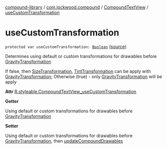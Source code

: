 [compound-library](../../index.md) / [com.lockwood.compound](../index.md) / [CompoundTextView](index.md) / [useCustomTransformation](./use-custom-transformation.md)

# useCustomTransformation

`protected var useCustomTransformation: `[`Boolean`](https://kotlinlang.org/api/latest/jvm/stdlib/kotlin/-boolean/index.html) [(source)](https://github.com/lndmflngs/compound-text-view/tree/master/compound-library/src/main/java/com/lockwood/compound/CompoundTextView.kt#L461)

Determines using default or custom transformations for drawables before [GravityTransformation](../../com.lockwood.compound.transofrmation/-gravity-transformation/index.md)

If false, then [SizeTransformation](../../com.lockwood.compound.transofrmation/-size-transformation/index.md), [TintTransformation](../../com.lockwood.compound.transofrmation/-tint-transformation/index.md) can be apply with [GravityTransformation](../../com.lockwood.compound.transofrmation/-gravity-transformation/index.md);
Otherwise (true) - only [GravityTransformation](../../com.lockwood.compound.transofrmation/-gravity-transformation/index.md) will be apply

**Attr**
[R.styleable.CompoundTextView_useCustomTransformation](#)

**Getter**

Using default or custom transformations for drawables before [GravityTransformation](../../com.lockwood.compound.transofrmation/-gravity-transformation/index.md)

**Setter**

Using default or custom transformations for drawables before [GravityTransformation](../../com.lockwood.compound.transofrmation/-gravity-transformation/index.md),
then [updateCompoundDrawables](update-compound-drawables.md)

